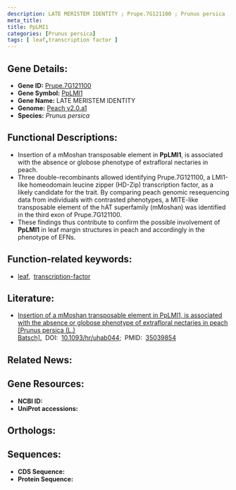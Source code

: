 ```yaml
---
description: LATE MERISTEM IDENTITY ; Prupe.7G121100 ; Prunus persica
meta_title:
title: PpLMI1
categories: [Prunus persica]
tags: [ leaf,transcription factor ]
---
```


## Gene Details:
- **Gene ID:** [Prupe.7G121100]()
- **Gene Symbol:** <u>PpLMI1</u>
- **Gene Name:** LATE MERISTEM IDENTITY
- **Genome:** [Peach v2.0.a1]()
- **Species:** *Prunus persica*

## Functional Descriptions:
   - Insertion of a mMoshan transposable element in **PpLMI1**, is associated with the absence or globose phenotype of extrafloral nectaries in peach.
   - Three double-recombinants allowed identifying Prupe.7G121100, a LMI1-like homeodomain leucine zipper (HD-Zip) transcription factor, as a likely candidate for the trait. By comparing peach genomic resequencing data from individuals with contrasted phenotypes, a MITE-like transposable element of the hAT superfamily (mMoshan) was identified in the third exon of Prupe.7G121100.
   - These findings thus contribute to confirm the possible involvement of **PpLMI1** in leaf margin structures in peach and accordingly in the phenotype of EFNs.

## Function-related keywords:
   - [leaf](/tags/leaf/),&nbsp;&nbsp;[transcription-factor](/tags/transcription-factor/)

## Literature:
   - [Insertion of a mMoshan transposable element in PpLMI1, is associated with the absence or globose phenotype of extrafloral nectaries in peach [Prunus persica (L.) Batsch].](https://doi.org/10.1093/hr/uhab044)&nbsp;&nbsp;DOI:&nbsp;&nbsp;[10.1093/hr/uhab044](https://doi.org/10.1093/hr/uhab044);&nbsp;&nbsp;PMID:&nbsp;&nbsp;[35039854](https://pubmed.ncbi.nlm.nih.gov/35039854/)

## Related News:

## Gene Resources:
- **NCBI ID:**  [](https://www.ncbi.nlm.nih.gov/gene/?term=)
- **UniProt accessions:**  [](https://www.uniprot.org/uniprotkb//entry)

## Orthologs:

## Sequences:
- **CDS Sequence:**
- **Protein Sequence:**
